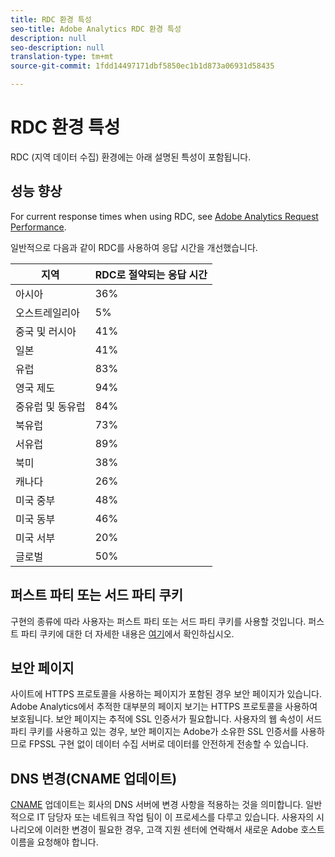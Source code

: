 ```yaml
---
title: RDC 환경 특성
seo-title: Adobe Analytics RDC 환경 특성
description: null
seo-description: null
translation-type: tm+mt
source-git-commit: 1fdd14497171dbf5850ec1b1d873a06931d58435

---
```



# RDC 환경 특성

RDC (지역 데이터 수집) 환경에는 아래 설명된 특성이 포함됩니다.

## 성능 향상

For current response times when using RDC, see [Adobe Analytics Request Performance](https://marketing.adobe.com/resources/help/en_US/whitepapers/performance/).

일반적으로 다음과 같이 RDC를 사용하여 응답 시간을 개선했습니다.

| 지역 | RDC로 절약되는 응답 시간 |
| --- | --- |
| 아시아 | 36% |
| 오스트레일리아 | 5% |
| 중국 및 러시아 | 41% |
| 일본 | 41% |
| 유럽 | 83% |
| 영국 제도 | 94% |
| 중유럽 및 동유럽 | 84% |
| 북유럽 | 73% |
| 서유럽 | 89% |
| 북미 | 38% |
| 캐나다 | 26% |
| 미국 중부 | 48% |
| 미국 동부 | 46% |
| 미국 서부 | 20% |
| 글로벌 | 50% |

## 퍼스트 파티 또는 서드 파티 쿠키

구현의 종류에 따라 사용자는 퍼스트 파티 또는 서드 파티 쿠키를 사용할 것입니다. 퍼스트 파티 쿠키에 대한 더 자세한 내용은  [여기](https://marketing.adobe.com/resources/help/en_US/whitepapers/first_party_cookies/fpcookies_overview.html)에서 확인하십시오.

## 보안 페이지

사이트에 HTTPS 프로토콜을 사용하는 페이지가 포함된 경우 보안 페이지가 있습니다. Adobe Analytics에서 추적한 대부분의 페이지 보기는 HTTPS 프로토콜을 사용하여 보호됩니다. 보안 페이지는 추적에 SSL 인증서가 필요합니다. 사용자의 웹 속성이 서드 파티 쿠키를 사용하고 있는 경우, 보안 페이지는 Adobe가 소유한 SSL 인증서를 사용하므로 FPSSL 구현 없이 데이터 수집 서버로 데이터를 안전하게 전송할 수 있습니다.

## DNS 변경(CNAME 업데이트)

[CNAME](https://marketing.adobe.com/resources/help/en_US/whitepapers/first_party_cookies/fpcookies_cname.html) 업데이트는 회사의 DNS 서버에 변경 사항을 적용하는 것을 의미합니다. 일반적으로 IT 담당자 또는 네트워크 작업 팀이 이 프로세스를 다루고 있습니다. 사용자의 시나리오에 이러한 변경이 필요한 경우, 고객 지원 센터에 연락해서 새로운 Adobe 호스트 이름을 요청해야 합니다.

